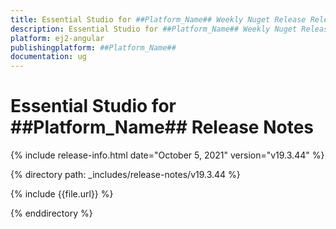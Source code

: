 ```yaml
---
title: Essential Studio for ##Platform_Name## Weekly Nuget Release Release Notes  
description: Essential Studio for ##Platform_Name## Weekly Nuget Release Release Notes  
platform: ej2-angular
publishingplatform: ##Platform_Name##
documentation: ug
---
```


# Essential Studio for  ##Platform_Name##  Release Notes  

{% include release-info.html date="October 5, 2021"   version="v19.3.44"  %} 

{% directory path: _includes/release-notes/v19.3.44 %}

{% include {{file.url}} %}

{% enddirectory %}
